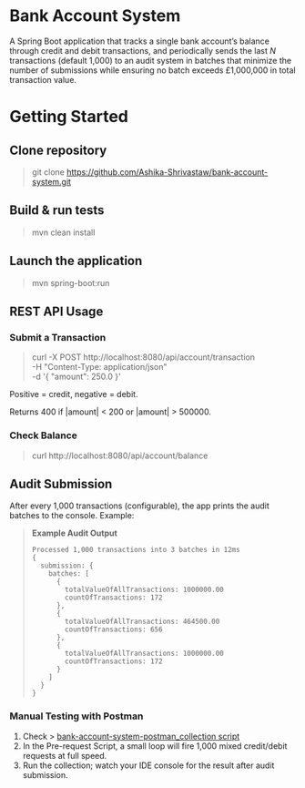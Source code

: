 # Bank Account System
A Spring Boot application that tracks a single bank account’s balance through credit and debit transactions, and periodically sends the last _N_ transactions (default 1,000) to an audit system in batches that minimize the number of submissions while ensuring no batch exceeds £1,000,000 in total transaction value.

# Getting Started
## Clone repository
> git clone https://github.com/Ashika-Shrivastaw/bank-account-system.git

## Build & run tests
> mvn clean install

## Launch the application
> mvn spring-boot:run

## REST API Usage
### Submit a Transaction
> curl -X POST http://localhost:8080/api/account/transaction \
>     -H "Content-Type: application/json" \
>     -d '{ "amount": 250.0 }'

Positive = credit, negative = debit.

Returns 400 if |amount| < 200 or |amount| > 500000.

### Check Balance
> curl http://localhost:8080/api/account/balance

## Audit Submission
After every 1,000 transactions (configurable), the app prints the audit batches to the console. Example:
> **Example Audit Output**
> ```text
> Processed 1,000 transactions into 3 batches in 12ms
> {
>   submission: {
>     batches: [
>       {
>         totalValueOfAllTransactions: 1000000.00
>         countOfTransactions: 172
>       },
>       {
>         totalValueOfAllTransactions: 464500.00
>         countOfTransactions: 656
>       },
>       {
>         totalValueOfAllTransactions: 1000000.00
>         countOfTransactions: 172
>       }
>     ]
>   }
> }
> ```

### Manual Testing with Postman
1. Check > [bank-account-system-postman_collection script](https://github.com/Ashika-Shrivastaw/bank-account-system/blob/main/bank-account-system-postman_collection%20script.txt)
2. In the Pre-request Script, a small loop will fire 1,000 mixed credit/debit requests at full speed.
3. Run the collection; watch your IDE console for the result after audit submission.


